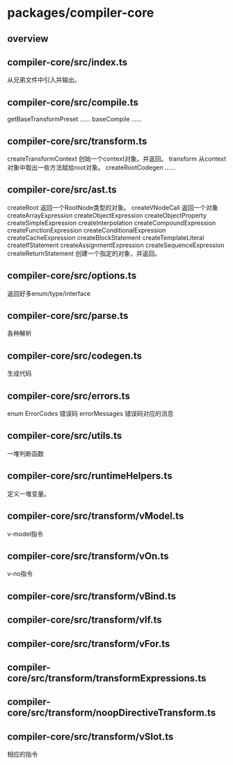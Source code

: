 # packages/compiler-core
## overview

## compiler-core/src/index.ts
从兄弟文件中引入并输出。

## compiler-core/src/compile.ts
getBaseTransformPreset
……
baseCompile
……

## compiler-core/src/transform.ts
createTransformContext
创始一个context对象。并返回。
transform
从context对象中取出一些方法赋给root对象。
createRootCodegen
……

## compiler-core/src/ast.ts
createRoot
返回一个RootNode类型的对象。
createVNodeCall
返回一个对象
createArrayExpression
createObjectExpression
createObjectProperty
createSimpleExpression
createInterpolation
createCompoundExpression
createFunctionExpression
createConditionalExpression
createCacheExpression
createBlockStatement
createTemplateLiteral
createIfStatement
createAssignmentExpression
createSequenceExpression
createReturnStatement
创建一个指定的对象，并返回。

## compiler-core/src/options.ts
返回好多enum/type/interface

## compiler-core/src/parse.ts
各种解析

## compiler-core/src/codegen.ts
生成代码

## compiler-core/src/errors.ts
enum ErrorCodes
错误码
errorMessages
错误码对应的消息

## compiler-core/src/utils.ts
一堆判断函数

## compiler-core/src/runtimeHelpers.ts
定义一堆变量。

## compiler-core/src/transform/vModel.ts
v-model指令

## compiler-core/src/transform/vOn.ts
v-no指令
## compiler-core/src/transform/vBind.ts
## compiler-core/src/transform/vIf.ts
## compiler-core/src/transform/vFor.ts
## compiler-core/src/transform/transformExpressions.ts
## compiler-core/src/transform/noopDirectiveTransform.ts
## compiler-core/src/transform/vSlot.ts
相应的指令